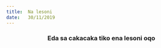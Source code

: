 ```yaml
---
title:  Na lesoni
date:   30/11/2019
---
```


### <center>Eda sa cakacaka tiko ena lesoni oqo</center>